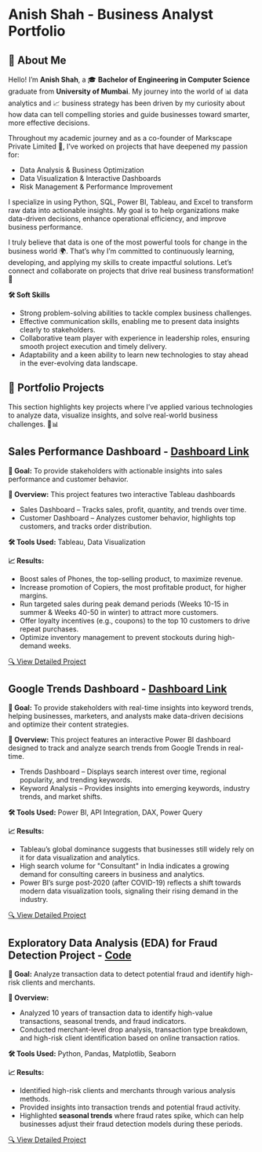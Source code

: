 # Anish Shah - Business Analyst Portfolio
## 👋 About Me
Hello! I’m **Anish Shah**, a 🎓 **Bachelor of Engineering in Computer Science** graduate from **University of Mumbai**. My journey into the world of 📊 data analytics and 📈 business strategy has been driven by my curiosity about how data can tell compelling stories and guide businesses toward smarter, more effective decisions.

Throughout my academic journey and as a co-founder of Markscape Private Limited 🏢, I’ve worked on projects that have deepened my passion for:
- Data Analysis & Business Optimization
- Data Visualization & Interactive Dashboards
- Risk Management & Performance Improvement

I specialize in using Python, SQL, Power BI, Tableau, and Excel to transform raw data into actionable insights. My goal is to help organizations make data-driven decisions, enhance operational efficiency, and improve business performance.

I truly believe that data is one of the most powerful tools for change in the business world 🌍. That’s why I’m committed to continuously learning, developing, and applying my skills to create impactful solutions. Let’s connect and collaborate on projects that drive real business transformation! 🤝

**🛠️ Soft Skills**
- Strong problem-solving abilities to tackle complex business challenges.
- Effective communication skills, enabling me to present data insights clearly to stakeholders.
- Collaborative team player with experience in leadership roles, ensuring smooth project execution and timely delivery.
- Adaptability and a keen ability to learn new technologies to stay ahead in the ever-evolving data landscape.

## 📂 Portfolio Projects
This section highlights key projects where I’ve applied various technologies to analyze data, visualize insights, and solve real-world business challenges. 🚀📊

## Sales Performance Dashboard - [Dashboard Link](https://public.tableau.com/views/SalesandCustomerDashboard_17387665256840/SalesDashboard?:language=en-US&:sid=&:redirect=auth&:display_count=n&:origin=viz_share_link)
 
**🎯 Goal:**
To provide stakeholders with actionable insights into sales performance and customer behavior.

**📌 Overview:** 
This project features two interactive Tableau dashboards
- Sales Dashboard – Tracks sales, profit, quantity, and trends over time.
- Customer Dashboard – Analyzes customer behavior, highlights top customers, and tracks order distribution.

**🛠 Tools Used:** 
Tableau, Data Visualization

**📈 Results:**
- Boost sales of Phones, the top-selling product, to maximize revenue.
- Increase promotion of Copiers, the most profitable product, for higher margins.
- Run targeted sales during peak demand periods (Weeks 10-15 in summer & Weeks 40-50 in winter) to attract more customers.
- Offer loyalty incentives (e.g., coupons) to the top 10 customers to drive repeat purchases.
- Optimize inventory management to prevent stockouts during high-demand weeks.

[🔍 View Detailed Project](https://github.com/AnishShah26/Business-Analysis-Portfolio/tree/6afc9bf6e566a61fa27d49fe5a2421093da5d562/Sales%20Performance%20Dashboard)

## Google Trends Dashboard - [Dashboard Link](https://github.com/AnishShah26/Business-Analysis-Portfolio/blob/6084fc2e53f514e4b9a534be6f5d781a288b8e33/Google%20Trends%20Dashboard/Dashboard/Google%20Trends%20Dashboard.pbix)

**🎯 Goal:** 
To provide stakeholders with real-time insights into keyword trends, helping businesses, marketers, and analysts make data-driven decisions and optimize their content strategies.

**📌 Overview:** 
This project features an interactive Power BI dashboard designed to track and analyze search trends from Google Trends in real-time.
- Trends Dashboard – Displays search interest over time, regional popularity, and trending keywords.
- Keyword Analysis – Provides insights into emerging keywords, industry trends, and market shifts.

**🛠 Tools Used:**
Power BI, API Integration, DAX, Power Query

**📈 Results:**
- Tableau’s global dominance suggests that businesses still widely rely on it for data visualization and analytics.
- High search volume for "Consultant" in India indicates a growing demand for consulting careers in business and analytics.
- Power BI’s surge post-2020 (after COVID-19) reflects a shift towards modern data visualization tools, signaling their rising demand in the industry.

[🔍 View Detailed Project](https://github.com/AnishShah26/Business-Analysis-Portfolio/tree/6afc9bf6e566a61fa27d49fe5a2421093da5d562/Google%20Trends%20Dashboard)

## Exploratory Data Analysis (EDA) for Fraud Detection Project - [Code](https://github.com/AnishShah26/Business-Analysis-Portfolio/blob/3c578e91ce0b19de6eecfa3537cdaf3b586d8fc7/EDA%20for%20Fraud%20Detection%20Project/Code/EDA_Fraud_Detection.ipynb)
**🎯 Goal:** Analyze transaction data to detect potential fraud and identify high-risk clients and merchants.

**📌 Overview:**
- Analyzed 10 years of transaction data to identify high-value transactions, seasonal trends, and fraud indicators.
- Conducted merchant-level drop analysis, transaction type breakdown, and high-risk client identification based on online transaction ratios.

**🛠 Tools Used:** Python, Pandas, Matplotlib, Seaborn

**📈 Results:**
- Identified high-risk clients and merchants through various analysis methods.
- Provided insights into transaction trends and potential fraud activity.
- Highlighted **seasonal trends** where fraud rates spike, which can help businesses adjust their fraud detection models during these periods.

[🔍 View Detailed Project](https://github.com/AnishShah26/Business-Analysis-Portfolio/tree/0ce5f37b0dc66a664fcc40ccc00116fb1e9f295b/EDA%20for%20Fraud%20Detection%20Project)
